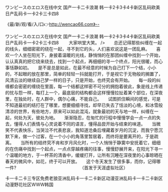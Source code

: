 ワンピースのエロス在线中文
国产一卡二卡浪潮
韩一卡2卡3卡4卡新区乱码欧美
日产乱码卡一卡2卡三卡四8


《最/新/观/看/入/口👉http://wencao66.com》--

ワンピースのエロス在线中文
国产一卡二卡浪潮
韩一卡2卡3卡4卡新区乱码欧美
日产乱码卡一卡2卡三卡四8
　　大家哄堂大笑。
/>　　总还记得那些纠缠在一起的线头，细细密密的绕在一起，寻不到它的头，人们喜欢说这是一团乱麻。　　喜欢一个人坐在阳光下，身披着温暖的光线，静悄悄的在那团纠缠中找到一个开始，认认真真的把它绕来绕去，找到一个起点，再细细的寻一个终点，阳光很暖，而心事恬静如初。　　是不是总是如此，在最不经意的时候为自己打下一个结，小小的，不起眼的放在那里，简单的轻轻一抖就能打开，于是视它于无物般的搁置了，风清云淡的继续自己梦一样的日子，只是开始，也终究会有开始。　　每一段的纠缠都会密密的缠绕在里面，每一个结都这样密不可分的拥抱着彼此，象是线上传递的忧与怨一样，每打上一个，最底层的结构都会这样慢慢拉扯着某个部位，在深夜里，在独处时，在人群中，偶尔心痛，不能自己。　　试图抓住瞬间的感觉，可是不知道最初的结打在了哪里，想要细细寻找，却早已失去了恬淡的心境，和冰雪般清凉的世界，有些地方，原来可以如此混沌，就象最初的天与地一样，纠缠在一起，何处为天，彼处为地。　　渐渐隐忍，在匆忙的行程中慢慢学会一点一点的失去，懂得人们表情与心灵说着不同的语言，懂得品尝开始与结束的味道。　　当微笑不代表快乐，当哭泣不代表悲哀，我知道沧桑后埋藏着岁月的沉淀，而我宁愿沉默下来，做一个过客，在一个小小的角落里暂居着，而终将是要离开的，于是疏离。　　当所有的结终究不肯和岁月风化时，一个人悄悄于静寞中安抚着它，细细的在伤痛中找到一个起点，一点点穿越疼痛的往事，慢慢舒展开来，在阳光下寻一个温暖的地方，于一杯茶的清香中，缓缓打开，让所有沉睡在深夜里的心事晾晒在春天的微风中，如花，终于可以开放。　　这个冬天发生了很多事，而你，记得哪一件?　　　　　　　　　　　　　　　（首发于天涯虚拟社区）





卡一卡二卡三专区免费老狼亚洲乱码卡一卡二卡新区动漫亚洲乱码卡一卡二卡新区动漫野花社区WWW韩国
